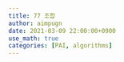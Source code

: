 ```yaml
---
title: 77 조합
author: aimpugn
date: 2021-03-09 22:00:00+0900
use_math: true
categories: [PAI, algorithms]
---
```



